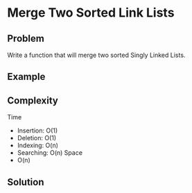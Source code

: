 # Merge Two Sorted Link Lists

## Problem

Write a function that will merge two sorted Singly Linked Lists.

## Example

## Complexity
Time
- Insertion: O(1)
- Deletion: O(1)
- Indexing: O(n)
- Searching: O(n)
Space
- O(n)

## Solution

